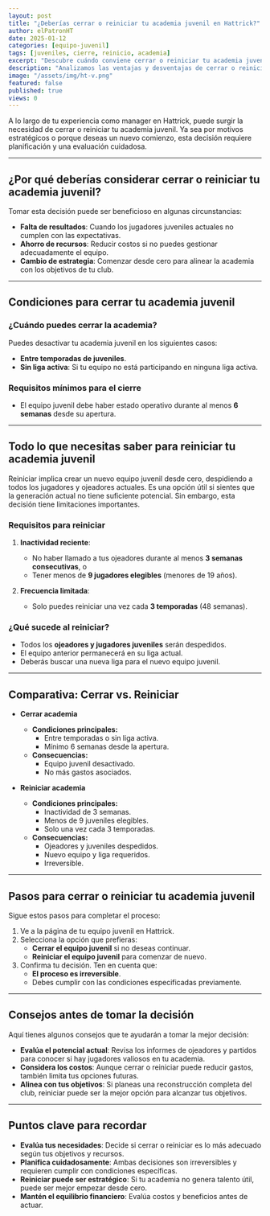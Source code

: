 ```yaml
---
layout: post
title: "¿Deberías cerrar o reiniciar tu academia juvenil en Hattrick?"
author: elPatronHT
date: 2025-01-12
categories: [equipo-juvenil]
tags: [juveniles, cierre, reinicio, academia]
excerpt: "Descubre cuándo conviene cerrar o reiniciar tu academia juvenil en Hattrick y qué impacto tiene en tu equipo."
description: "Analizamos las ventajas y desventajas de cerrar o reiniciar tu academia juvenil en Hattrick. Conoce los factores clave para tomar la mejor decisión."
image: "/assets/img/ht-v.png"
featured: false
published: true
views: 0
---
```


A lo largo de tu experiencia como manager en Hattrick, puede surgir la necesidad de cerrar o reiniciar tu academia juvenil. Ya sea por motivos estratégicos o porque deseas un nuevo comienzo, esta decisión requiere planificación y una evaluación cuidadosa.

---

## ¿Por qué deberías considerar cerrar o reiniciar tu academia juvenil?

Tomar esta decisión puede ser beneficioso en algunas circunstancias:

- **Falta de resultados**: Cuando los jugadores juveniles actuales no cumplen con las expectativas.
- **Ahorro de recursos**: Reducir costos si no puedes gestionar adecuadamente el equipo.
- **Cambio de estrategia**: Comenzar desde cero para alinear la academia con los objetivos de tu club.

---

## Condiciones para cerrar tu academia juvenil

### ¿Cuándo puedes cerrar la academia?

Puedes desactivar tu academia juvenil en los siguientes casos:

- **Entre temporadas de juveniles**.
- **Sin liga activa**: Si tu equipo no está participando en ninguna liga activa.

### Requisitos mínimos para el cierre

- El equipo juvenil debe haber estado operativo durante al menos **6 semanas** desde su apertura.

---

## Todo lo que necesitas saber para reiniciar tu academia juvenil

Reiniciar implica crear un nuevo equipo juvenil desde cero, despidiendo a todos los jugadores y ojeadores actuales. Es una opción útil si sientes que la generación actual no tiene suficiente potencial. Sin embargo, esta decisión tiene limitaciones importantes.

### Requisitos para reiniciar

1. **Inactividad reciente**:

   - No haber llamado a tus ojeadores durante al menos **3 semanas consecutivas**, o
   - Tener menos de **9 jugadores elegibles** (menores de 19 años).

2. **Frecuencia limitada**:
   - Solo puedes reiniciar una vez cada **3 temporadas** (48 semanas).

### ¿Qué sucede al reiniciar?

- Todos los **ojeadores y jugadores juveniles** serán despedidos.
- El equipo anterior permanecerá en su liga actual.
- Deberás buscar una nueva liga para el nuevo equipo juvenil.

---

## Comparativa: Cerrar vs. Reiniciar

- **Cerrar academia**

  - **Condiciones principales:**
    - Entre temporadas o sin liga activa.
    - Mínimo 6 semanas desde la apertura.
  - **Consecuencias:**
    - Equipo juvenil desactivado.
    - No más gastos asociados.

- **Reiniciar academia**
  - **Condiciones principales:**
    - Inactividad de 3 semanas.
    - Menos de 9 juveniles elegibles.
    - Solo una vez cada 3 temporadas.
  - **Consecuencias:**
    - Ojeadores y juveniles despedidos.
    - Nuevo equipo y liga requeridos.
    - Irreversible.

---

## Pasos para cerrar o reiniciar tu academia juvenil

Sigue estos pasos para completar el proceso:

1. Ve a la página de tu equipo juvenil en Hattrick.
2. Selecciona la opción que prefieras:
   - **Cerrar el equipo juvenil** si no deseas continuar.
   - **Reiniciar el equipo juvenil** para comenzar de nuevo.
3. Confirma tu decisión. Ten en cuenta que:
   - **El proceso es irreversible**.
   - Debes cumplir con las condiciones especificadas previamente.

---

## Consejos antes de tomar la decisión

Aquí tienes algunos consejos que te ayudarán a tomar la mejor decisión:

- **Evalúa el potencial actual**: Revisa los informes de ojeadores y partidos para conocer si hay jugadores valiosos en tu academia.
- **Considera los costos**: Aunque cerrar o reiniciar puede reducir gastos, también limita tus opciones futuras.
- **Alinea con tus objetivos**: Si planeas una reconstrucción completa del club, reiniciar puede ser la mejor opción para alcanzar tus objetivos.

---

## Puntos clave para recordar

- **Evalúa tus necesidades**: Decide si cerrar o reiniciar es lo más adecuado según tus objetivos y recursos.
- **Planifica cuidadosamente**: Ambas decisiones son irreversibles y requieren cumplir con condiciones específicas.
- **Reiniciar puede ser estratégico**: Si tu academia no genera talento útil, puede ser mejor empezar desde cero.
- **Mantén el equilibrio financiero**: Evalúa costos y beneficios antes de actuar.
